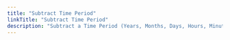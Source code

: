 ```yaml
---
title: "Subtract Time Period"
linkTitle: "Subtract Time Period"
description: "Subtract a Time Period (Years, Months, Days, Hours, Minutes, Seconds and Milliseconds) from a Date Time"
---
```

